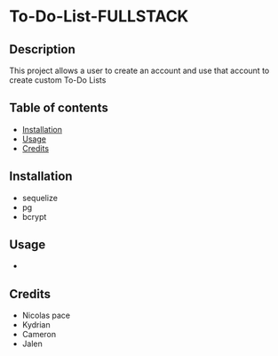 # To-Do-List-FULLSTACK

## Description
 This project allows a user to create an account and use that account to create custom To-Do Lists

## Table of contents
- [Installation](#installation)
- [Usage](#usage)
- [Credits](#credits)
    

## Installation
- sequelize
- pg
- bcrypt


## Usage
- 


## Credits
 - Nicolas pace
 - Kydrian
 - Cameron
 - Jalen